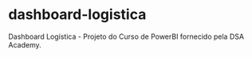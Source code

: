 # dashboard-logistica
Dashboard Logística - Projeto do Curso de PowerBI fornecido pela DSA Academy.
